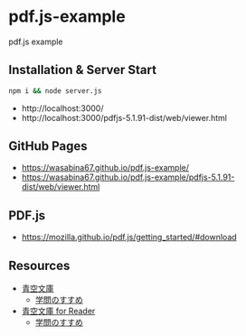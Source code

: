 # pdf.js-example
pdf.js example

## Installation & Server Start

```bash
npm i && node server.js
```

- http://localhost:3000/
- http://localhost:3000/pdfjs-5.1.91-dist/web/viewer.html

## GitHub Pages

- https://wasabina67.github.io/pdf.js-example/
- https://wasabina67.github.io/pdf.js-example/pdfjs-5.1.91-dist/web/viewer.html

## PDF.js

- https://mozilla.github.io/pdf.js/getting_started/#download

## Resources

- [青空文庫](https://www.aozora.gr.jp/index.html)
  - [学問のすすめ](https://www.aozora.gr.jp/cards/000296/card47061.html)
- [青空文庫 for Reader](https://tatsu-zine.com/aozora/all)
  - [学問のすすめ](https://tatsu-zine.com/samples/aozora/gakumonno_susume.pdf)
